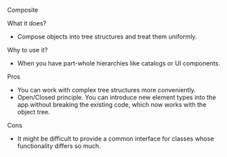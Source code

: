 Composite

What it does?
- Compose objects into tree structures and treat them uniformly.

Why to use it?
- When you have part-whole hierarchies like catalogs or UI components.

Pros
- You can work with complex tree structures more conveniently.
- Open/Closed principle. You can introduce new element types into the app without breaking the existing code, which now works with the object tree.

Cons
- It might be difficult to provide a common interface for classes whose functionality differs so much.
